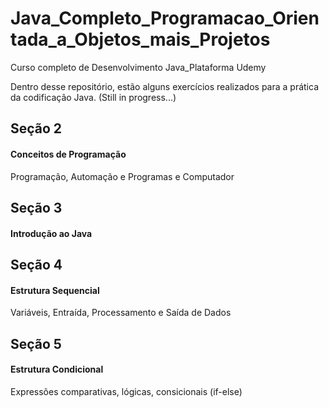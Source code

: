 # Java_Completo_Programacao_Orientada_a_Objetos_mais_Projetos
Curso completo de Desenvolvimento Java_Plataforma Udemy

Dentro desse repositório, estão alguns exercícios realizados para a prática da codificação Java. (Still in progress...)

<h2> Seção 2 </h2>
<h4> Conceitos de Programação </h4>
<p> Programação, Automação e Programas e Computador</p>

<h2> Seção 3 </h2>
<h4> Introdução ao Java </h4>

<h2> Seção 4 </h2>
<h4> Estrutura Sequencial </h4>
<p> Variáveis, Entraída, Processamento e Saída de Dados </p>

<h2> Seção 5 </h2>
<h4> Estrutura Condicional </h4>
<p> Expressões comparativas, lógicas, consicionais (if-else) </p>

